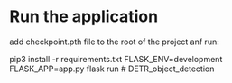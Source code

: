 # Run the application

add checkpoint.pth file to the root of the project anf run:

pip3 install -r requirements.txt
FLASK_ENV=development FLASK_APP=app.py flask run   # DETR_object_detection
